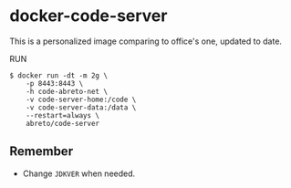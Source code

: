 # docker-code-server

This is a personalized image comparing to office's one, updated to date.

RUN
```
$ docker run -dt -m 2g \
    -p 8443:8443 \
    -h code-abreto-net \
    -v code-server-home:/code \
    -v code-server-data:/data \
    --restart=always \
    abreto/code-server
```

## Remember
* Change `JDKVER` when needed.
